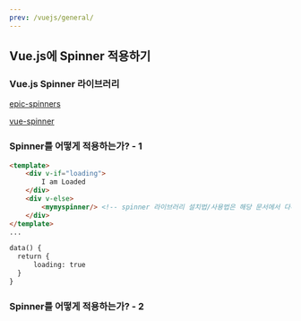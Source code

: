 ```yaml
---
prev: /vuejs/general/
---
```

## Vue.js에 Spinner 적용하기

### Vue.js Spinner 라이브러리

[epic-spinners](https://github.com/epicmaxco/epic-spinners)

[vue-spinner](https://github.com/greyby/vue-spinner)

### Spinner를 어떻게 적용하는가? - 1

```html
<template>
    <div v-if="loading">
        I am Loaded
    </div>
    <div v-else>
        <mymyspinner/> <!-- spinner 라이브러리 설치법/사용법은 해당 문서에서 다루지않는다-->
    </div>
</template>
...

data() {
  return {
      loading: true
  }
}
```

### Spinner를 어떻게 적용하는가? - 2
